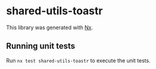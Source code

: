 # shared-utils-toastr

This library was generated with [Nx](https://nx.dev).

## Running unit tests

Run `nx test shared-utils-toastr` to execute the unit tests.
